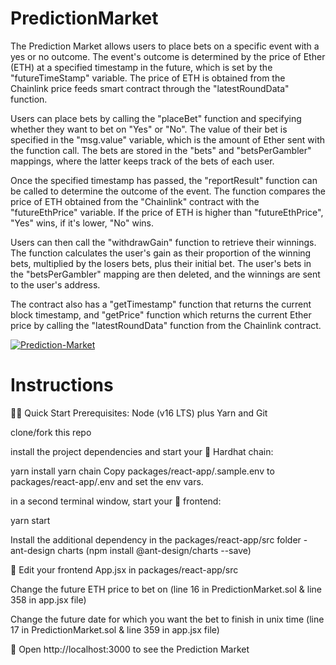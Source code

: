 # PredictionMarket

The Prediction Market allows users to place bets on a specific event with a yes or no outcome. The event's outcome is determined by the price of Ether (ETH) at a specified timestamp in the future, which is set by the "futureTimeStamp" variable. The price of ETH is obtained from the Chainlink price feeds smart contract through the "latestRoundData" function.

Users can place bets by calling the "placeBet" function and specifying whether they want to bet on "Yes" or "No". The value of their bet is specified in the "msg.value" variable, which is the amount of Ether sent with the function call. The bets are stored in the "bets" and "betsPerGambler" mappings, where the latter keeps track of the bets of each user.

Once the specified timestamp has passed, the "reportResult" function can be called to determine the outcome of the event. The function compares the price of ETH obtained from the "Chainlink" contract with the "futureEthPrice" variable. If the price of ETH is higher than "futureEthPrice", "Yes" wins, if it's lower, "No" wins.

Users can then call the "withdrawGain" function to retrieve their winnings. The function calculates the user's gain as their proportion of the winning bets, multiplied by the losers bets, plus their initial bet. The user's bets in the "betsPerGambler" mapping are then deleted, and the winnings are sent to the user's address.

The contract also has a "getTimestamp" function that returns the current block timestamp, and "getPrice" function which returns the current Ether price by calling the "latestRoundData" function from the Chainlink contract.

<a href="https://ibb.co/HnBfGdn"><img src="https://i.ibb.co/xJXtzHJ/Prediction-Market.png" alt="Prediction-Market" border="0" /></a>

# Instructions

🏄‍♂️ Quick Start
Prerequisites: Node (v16 LTS) plus Yarn and Git

clone/fork this repo

install the project dependencies and start your 👷‍ Hardhat chain:

yarn install
yarn chain
Copy packages/react-app/.sample.env to packages/react-app/.env and set the env vars.

in a second terminal window, start your 📱 frontend:

yarn start

Install the additional dependency in the packages/react-app/src folder - ant-design charts (npm install @ant-design/charts --save)

📝 Edit your frontend App.jsx in packages/react-app/src

Change the future ETH price to bet on (line 16 in PredictionMarket.sol & line 358 in app.jsx file)

Change the future date for which you want the bet to finish in unix time (line 17 in PredictionMarket.sol & line 359 in app.jsx file)

📱 Open http://localhost:3000 to see the Prediction Market

